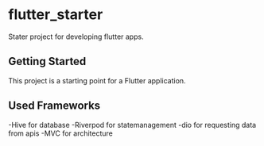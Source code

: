 # flutter_starter

Stater project for developing flutter apps.

## Getting Started

This project is a starting point for a Flutter application.

## Used Frameworks

-Hive for database
-Riverpod for statemanagement
-dio for requesting data from apis
-MVC for architecture
